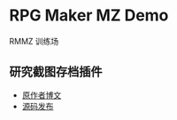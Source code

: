 # RPG Maker MZ Demo

RMMZ 训练场

## 研究截图存档插件

- [原作者博文](https://kanjinokusargss3.hatenablog.com/entry/2022/02/19/235011)
- [源码发布](https://github.com/KanjiTheGrass/train/tree/master/KNSMV_Save)
